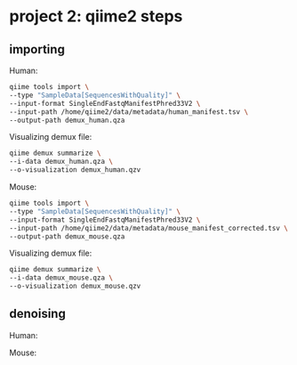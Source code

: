 # project 2: qiime2 steps

## importing

Human:

```bash
qiime tools import \
--type "SampleData[SequencesWithQuality]" \
--input-format SingleEndFastqManifestPhred33V2 \
--input-path /home/qiime2/data/metadata/human_manifest.tsv \
--output-path demux_human.qza
```

Visualizing demux file:

```bash
qiime demux summarize \
--i-data demux_human.qza \
--o-visualization demux_human.qzv
```

Mouse:


```bash
qiime tools import \
--type "SampleData[SequencesWithQuality]" \
--input-format SingleEndFastqManifestPhred33V2 \
--input-path /home/qiime2/data/metadata/mouse_manifest_corrected.tsv \
--output-path demux_mouse.qza
```

Visualizing demux file:

```bash
qiime demux summarize \
--i-data demux_mouse.qza \
--o-visualization demux_mouse.qzv
```

## denoising

Human:

Mouse:
